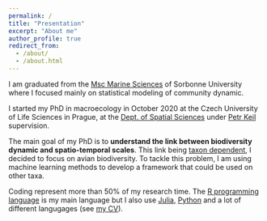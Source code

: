 ```yaml
---
permalink: /
title: "Presentation"
excerpt: "About me"
author_profile: true
redirect_from: 
  - /about/
  - /about.html
---
```


I am graduated from the [Msc Marine Sciences](http://sciencesdelamer.sorbonne-universite.fr/) of Sorbonne University where I focused mainly on statistical modeling of community dynamic. 

I started my PhD in macroecology in October 2020 at the Czech University of Life Sciences in Prague, at the [Dept. of Spatial Sciences](https://www.fzp.czu.cz/en/r-9407-departments/r-9471-departments/r-9649-department-of-spatial-sciences) under [Petr Keil](https://petrkeil.github.io/website/) supervision.

The main goal of my PhD is to **understand the link between biodiversity dynamic and spatio-temporal scales**. This link being [taxon dependent](https://onlinelibrary.wiley.com/doi/full/10.1111/oik.05968), I decided to focus on avian biodiversity. To tackle this problem, I am using machine learning methods to develop a framework that could be used on other taxa. 

Coding represent more than 50% of my research time. The [R programming language](https://www.r-project.org/) is my main language but I also use [Julia](https://julialang.org/), [Python](https://www.python.org/) and a lot of different langugages (see [my CV](https://frslry.github.io/cv/)).  
